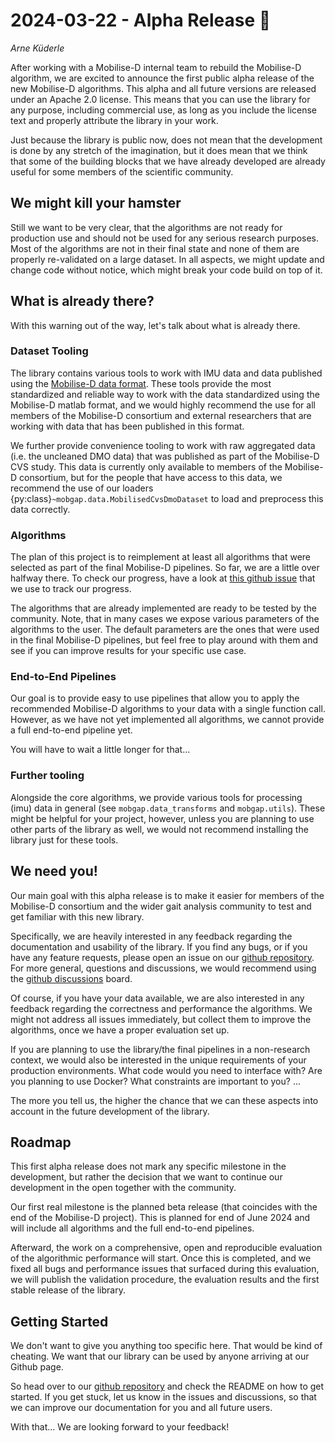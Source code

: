 # 2024-03-22 - Alpha Release 🎉

*Arne Küderle*

After working with a Mobilise-D internal team to rebuild the Mobilise-D algorithm, we are excited to announce the first
public alpha release of the new Mobilise-D algorithms.
This alpha and all future versions are released under an Apache 2.0 license.
This means that you can use the library for any purpose, including commercial use, as long as you include the license 
text and properly attribute the library in your work.

Just because the library is public now, does not mean that the development is done by any stretch of the imagination, 
but it does mean that we think that some of the building blocks that we have already developed are already useful for 
some members of the scientific community.

## We might kill your hamster

Still we want to be very clear, that the algorithms are not ready for production use and should not be used for any
serious research purposes. Most of the algorithms are not in their final state and none of them are properly 
re-validated on a large dataset.
In all aspects, we might update and change code without notice, which might break your code build on top of it.

## What is already there?

With this warning out of the way, let's talk about what is already there.

### Dataset Tooling

The library contains various tools to work with IMU data and data published using the 
[Mobilise-D data format](https://doi.org/10.1038/s41597-023-01930-9).
These tools provide the most standardized and reliable way to work with the data standardized using the Mobilise-D
matlab format, and we would highly recommend the use for all members of the Mobilise-D consortium and external 
researchers that are working with data that has been published in this format.

We further provide convenience tooling to work with raw aggregated data (i.e. the uncleaned DMO data) that was published
as part of the Mobilise-D CVS study.
This data is currently only available to members of the Mobilise-D consortium, but for the people that have access to
this data, we recommend the use of our loaders {py:class}`~mobgap.data.MobilisedCvsDmoDataset` to load and preprocess
this data correctly.

### Algorithms

The plan of this project is to reimplement at least all algorithms that were selected as part of the final Mobilise-D
pipelines.
So far, we are a little over halfway there.
To check our progress, have a look at [this github issue](https://github.com/mobilise-d/mobgap/issues/8) that we use
to track our progress.

The algorithms that are already implemented are ready to be tested by the community.
Note, that in many cases we expose various parameters of the algorithms to the user.
The default parameters are the ones that were used in the final Mobilise-D pipelines, but feel free to play around with
them and see if you can improve results for your specific use case.

### End-to-End Pipelines

Our goal is to provide easy to use pipelines that allow you to apply the recommended Mobilise-D algorithms to your data
with a single function call.
However, as we have not yet implemented all algorithms, we cannot provide a full end-to-end pipeline yet.

You will have to wait a little longer for that...

### Further tooling

Alongside the core algorithms, we provide various tools for processing (imu) data in general 
(see `mobgap.data_transforms` and `mobgap.utils`).
These might be helpful for your project, however, unless you are planning to use other parts of the library as well,
we would not recommend installing the library just for these tools.

## We need you!

Our main goal with this alpha release is to make it easier for members of the Mobilise-D consortium and the wider 
gait analysis community to test and get familiar with this new library.

Specifically, we are heavily interested in any feedback regarding the documentation and usability of the library.
If you find any bugs, or if you have any feature requests, please open an issue on our 
[github repository](https://github.com/mobilise-d/mobgap/issues).
For more general, questions and discussions, we would recommend using the [github discussions](https://github.com/mobilise-d/mobgap/disc) board.

Of course, if you have your data available, we are also interested in any feedback regarding the correctness and 
performance the algorithms.
We might not address all issues immediately, but collect them to improve the algorithms, once we have a proper 
evaluation set up.

If you are planning to use the library/the final pipelines in a non-research context, we would also be interested in 
the unique requirements of your production environments.
What code would you need to interface with? Are you planning to use Docker? What constraints are important to you? ...

The more you tell us, the higher the chance that we can these aspects into account in the future development of the
library.

## Roadmap

This first alpha release does not mark any specific milestone in the development, but rather the decision that we want
to continue our development in the open together with the community.

Our first real milestone is the planned beta release (that coincides with the end of the Mobilise-D project).
This is planned for end of June 2024 and will include all algorithms and the full end-to-end pipelines.

Afterward, the work on a comprehensive, open and reproducible evaluation of the algorithmic performance will start.
Once this is completed, and we fixed all bugs and performance issues that surfaced during this evaluation, we will 
publish the validation procedure, the evaluation results and the first stable release of the library.

## Getting Started

We don't want to give you anything too specific here.
That would be kind of cheating.
We want that our library can be used by anyone arriving at our Github page.

So head over to our [github repository](https://github.com/mobilise-d/mobgap/) and check the README on how to get
started.
If you get stuck, let us know in the issues and discussions, so that we can improve our documentation for you and all
future users.


With that... We are looking forward to your feedback!


